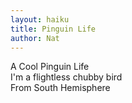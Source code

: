 ```yaml
---
layout: haiku
title: Pinguin Life
author: Nat
---
```

A Cool Pinguin Life<br>
I'm a flightless chubby bird<br>
From South Hemisphere<br> 
